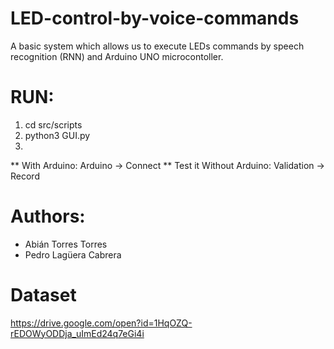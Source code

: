 # LED-control-by-voice-commands
A basic system which allows us to execute LEDs commands by speech recognition (RNN) and Arduino UNO microcontoller.
# RUN:
1. cd src/scripts
2. python3 GUI.py
3.
** With Arduino: Arduino -> Connect
** Test it Without Arduino: Validation -> Record
# Authors:
* Abián Torres Torres
* Pedro Lagüera Cabrera
# Dataset
https://drive.google.com/open?id=1HqOZQ-rEDOWyODDja_uImEd24q7eGi4i

